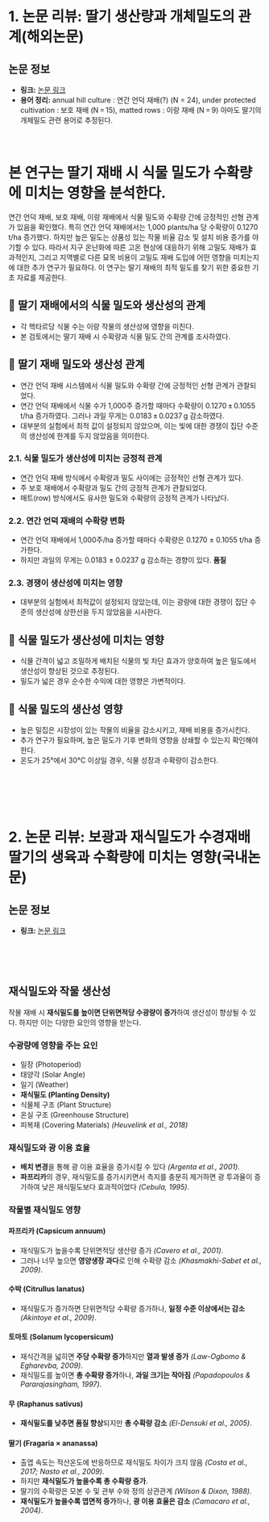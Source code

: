 # 1. 논문 리뷰: 딸기 생산량과 개체밀도의 관계(해외논문)

## 논문 정보
- **링크:** [논문 링크](https://www.tandfonline.com/doi/full/10.1080/14620316.2024.2400127?scroll=top&needAccess=true)
- **용어 정리:** 
annual hill culture : 연간 언덕 재배(?) (N = 24),
under protected cultivation : 보호 재배 (N = 15),
matted rows : 이랑 재배 (N = 9)
아마도 딸기의 개체밀도 관련 용어로 추정된다.
<br/><br/><br/>

# 본 연구는 딸기 재배 시 식물 밀도가 수확량에 미치는 영향을 분석한다.

연간 언덕 재배, 보호 재배, 이랑 재배에서 식물 밀도와 수확량 간에 긍정적인 선형 관계가 있음을 확인했다. 특히 연간 언덕 재배에서는 1,000 plants/ha 당 수확량이 0.1270 t/ha 증가했다. 하지만 높은 밀도는 상품성 있는 작물 비율 감소 및 설치 비용 증가를 야기할 수 있다. 따라서 지구 온난화에 따른 고온 현상에 대응하기 위해 고밀도 재배가 효과적인지, 그리고 지역별로 다른 묘목 비용이 고밀도 재배 도입에 어떤 영향을 미치는지에 대한 추가 연구가 필요하다. 이 연구는 딸기 재배의 최적 밀도를 찾기 위한 중요한 기초 자료를 제공한다.

## 🌱 딸기 재배에서의 식물 밀도와 생산성의 관계
- 각 헥타르당 식물 수는 이랑 작물의 생산성에 영향을 미친다.
- 본 검토에서는 딸기 재배 시 수확량과 식물 밀도 간의 관계를 조사하였다.

## 🍓 딸기 재배 밀도와 생산성 관계
- 연간 언덕 재배 시스템에서 식물 밀도와 수확량 간에 긍정적인 선형 관계가 관찰되었다. 
- 연간 언덕 재배에서 식물 수가 1,000주 증가할 때마다 수확량이 0.1270 ± 0.1055 t/ha 증가하였다. 그러나 과일 무게는 0.0183 ± 0.0237 g 감소하였다. 
- 대부분의 실험에서 최적 값이 설정되지 않았으며, 이는 빛에 대한 경쟁이 집단 수준의 생산성에 한계를 두지 않았음을 의미한다. 

### 2.1. 식물 밀도가 생산성에 미치는 긍정적 관계
- 연간 언덕 재배 방식에서 수확량과 밀도 사이에는 긍정적인 선형 관계가 있다. 
- 주 보호 재배에서 수확량과 밀도 간의 긍정적 관계가 관찰되었다. 
- 매트(row) 방식에서도 유사한 밀도와 수확량의 긍정적 관계가 나타났다. 

### 2.2. 연간 언덕 재배의 수확량 변화
- 연간 언덕 재배에서 1,000주/ha 증가할 때마다 수확량은 0.1270 ± 0.1055 t/ha 증가한다. 
- 하지만 과일의 무게는 0.0183 ± 0.0237 g 감소하는 경향이 있다. **품질**

### 2.3. 경쟁이 생산성에 미치는 영향
- 대부분의 실험에서 최적값이 설정되지 않았는데, 이는 광량에 대한 경쟁이 집단 수준의 생산성에 상한선을 두지 않았음을 시사한다.

## 🍓 식물 밀도가 생산성에 미치는 영향
- 식물 간격이 넓고 조밀하게 배치된 식물의 빛 차단 효과가 양호하여 높은 밀도에서 생산성이 향상된 것으로 추정된다. 
- 밀도가 넓은 경우 순수한 수익에 대한 영향은 가변적이다. 

## 🍓 식물 밀도의 생산성 영향
- 높은 밀집은 시장성이 있는 작물의 비율을 감소시키고, 재배 비용을 증가시킨다.
- 추가 연구가 필요하며, 높은 밀도가 기후 변화의 영향을 상쇄할 수 있는지 확인해야 한다.
- 온도가 25°에서 30°C 이상일 경우, 식물 성장과 수확량이 감소한다.


<br/><br/><br/><br/>

# 2. 논문 리뷰: 보광과 재식밀도가 수경재배 딸기의 생육과 수확량에 미치는 영향(국내논문)

## 논문 정보
- **링크:** [논문 링크](https://www.dbpia.co.kr/journal/detail?nodeId=T15081550)

<br/><br/><br/>

## 재식밀도와 작물 생산성

작물 재배 시 **재식밀도를 높이면 단위면적당 수광량이 증가**하여 생산성이 향상될 수 있다. 하지만 이는 다양한 요인의 영향을 받는다.

### 수광량에 영향을 주는 요인
- 일장 (Photoperiod)
- 태양각 (Solar Angle)
- 일기 (Weather)
- **재식밀도 (Planting Density)**
- 식물체 구조 (Plant Structure)
- 온실 구조 (Greenhouse Structure)
- 피복재 (Covering Materials) *(Heuvelink et al., 2018)*

### 재식밀도와 광 이용 효율
- **배치 변경**을 통해 광 이용 효율을 증가시킬 수 있다 *(Argenta et al., 2001)*.
- **파프리카**의 경우, 재식밀도를 증가시키면서 측지를 충분히 제거하면 광 투과율이 증가하여 낮은 재식밀도보다 효과적이었다 *(Cebula, 1995)*.

### 작물별 재식밀도 영향
#### 파프리카 (Capsicum annuum)
- 재식밀도가 높을수록 단위면적당 생산량 증가 *(Cavero et al., 2001)*.
- 그러나 너무 높으면 **영양생장 과다**로 인해 수확량 감소 *(Khasmakhi-Sabet et al., 2009)*.

#### 수박 (Citrullus lanatus)
- 재식밀도가 증가하면 단위면적당 수확량 증가하나, **일정 수준 이상에서는 감소** *(Akintoye et al., 2009)*.

#### 토마토 (Solanum lycopersicum)
- 재식간격을 넓히면 **주당 수확량 증가**하지만 **열과 발생 증가** *(Law-Ogbomo & Egharevba, 2009)*.
- 재식밀도를 높이면 **총 수확량 증가**하나, **과일 크기는 작아짐** *(Papadopoulos & Pararajasingham, 1997)*.

#### 무 (Raphanus sativus)
- **재식밀도를 낮추면 품질 향상**되지만 **총 수확량 감소** *(El-Densuki et al., 2005)*.

#### 딸기 (Fragaria × ananassa)
- 출엽 속도는 적산온도에 반응하므로 재식밀도 차이가 크지 않음 *(Costa et al., 2017; Nasto et al., 2009)*.
- 하지만 **재식밀도가 높을수록 총 수확량 증가**.
- 딸기의 수확량은 모본 수 및 관부 수와 정의 상관관계 *(Wilson & Dixon, 1988)*.
- **재식밀도가 높을수록 엽면적 증가**하나, **광 이용 효율은 감소** *(Camacaro et al., 2004)*.

